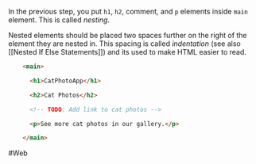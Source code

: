 In the previous step, you put `h1`, `h2`, comment, and `p` elements inside `main` element. This is called *nesting*. 

Nested elements should be placed two spaces further on the right of the element they are nested in. This spacing is called *indentation* (see also [[Nested If Else Statements]]) and its used to make HTML easier to read. 


```html
    <main>

      <h1>CatPhotoApp</h1>

      <h2>Cat Photos</h2>

      <!-- TODO: Add link to cat photos -->

      <p>See more cat photos in our gallery.</p>

    </main>
```



#Web